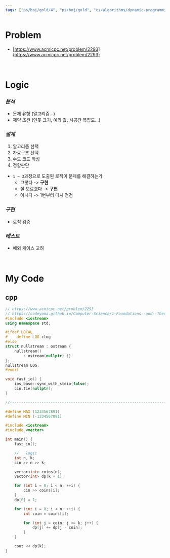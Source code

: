 ```yaml
---
tags: ["ps/boj/gold/4", "ps/boj/gold", "cs/algorithms/dynamic-programming/ps"]
---
```


# Problem
- [https://www.acmicpc.net/problem/2293](https://www.acmicpc.net/problem/2293)

<br/>

# Logic

### *분석*
- 문제 유형 (알고리즘...)
- 제약 조건 (인풋 크기, 예외 값, 시공간 복잡도...)

### *설계*
1. 알고리즘 선택
2. 자료구조 선택
3. 수도 코드 작성
4. 정합판단
  - `1 ~ 3`과정으로 도출된 로직이 문제를 해결하는가
    - 그렇다 -> **구현**
    - 잘 모르겠다 -> **구현**
    - 아니다 -> 1번부터 다시 점검

### *구현*
- 로직 검증

### *테스트*
- 예외 케이스 고려

<br/>

# My Code
## cpp
```cpp title="boj/2293.cpp"
// https://www.acmicpc.net/problem/2293
// https://codeyoma.github.io/Computer-Science/1-Foundations--and--Theory/Algorithms/ps/boj/2293/2293
#include <iostream>
using namespace std;

#ifdef LOCAL
#    define LOG clog
#else
struct nullstream : ostream {
    nullstream()
        : ostream(nullptr) {}
};
nullstream LOG;
#endif

void fast_io() {
    ios_base::sync_with_stdio(false);
    cin.tie(nullptr);
}

//--------------------------------------------------------------------------------------------------

#define MAX (1234567891)
#define MIN (-1234567891)

#include <iostream>
#include <vector>

int main() {
    fast_io();

    //   logic
    int n, k;
    cin >> n >> k;

    vector<int> coins(n);
    vector<int> dp(k + 1);

    for (int i = 0; i < n; ++i) {
        cin >> coins[i];
    }
    dp[0] = 1;

    for (int i = 0; i < n; ++i) {
        int coin = coins[i];

        for (int j = coin; j <= k; j++) {
            dp[j] += dp[j - coin];
        }
    }

    cout << dp[k];
}

```
